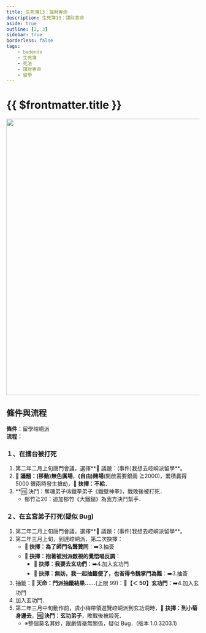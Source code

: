 ```yaml
---
title: 生死簿13：謀財害命
description: 生死簿13：謀財害命
aside: true
outline: [2, 3]
sidebar: true
borderless: false
tags:
    - badends
    - 生死簿
    - 死法
    - 謀財害命
    - 留學
---
```


# {{ $frontmatter.title }}

<img width="720" src="/images/badends/badend14.webp">

## 條件與流程

<b>條件：</b>留學崆峒派<br>
<b>流程：</b><br>

### １、在擂台被打死

1. 第二年二月上旬唐門會議，選擇**📜 議題：(事件)我想去崆峒派留學**。
2. **📜 議題：(移動)無色廣場**，**(自由)賭場**(開啟需要銀兩 ≧2000)，累積贏得 5000 銀兩時發生搶劫，**📖 抉擇：不給**．
3. \*\*🆚 決鬥：奪魂弟子(&鐵拳弟子《鐵壁神拳》，戰敗後被打死．
    - <Girl6Icon>郁竹</Girl6Icon>≧20：追加<Girl6Icon>郁竹</Girl6Icon>《大鐵鎚》為我方決鬥幫手．

### ２、在玄宮弟子打死(疑似 Bug)

1. 第二年二月上旬唐門會議，選擇**📜 議題：(事件)我想去崆峒派留學**。
2. 第二年三月上旬，到達崆峒派，第二次抉擇：
    - **📖 抉擇：為了師門名聲贊同**：➡️3.抽簽
    - **📖 抉擇：抱著被別派敵視的覺悟唱反調**：
        - **📖 抉擇：我要去玄功們**：➡️4.加入玄功門
        - **📖 抉擇：無妨，我一起抽籤便了，也省得令魏掌門為難**：➡️3.抽簽
3. 抽籤：**🎲 天命：門派抽籤結果......**(上限 99)：**🧾【＜ 50】玄功門**：➡️4.加入玄功門
4. 加入玄功門．
5. 第二年三月中旬動作前，<Girl3Icon>虞小梅</Girl3Icon>帶領遊覽崆峒派到玄功洞時，**📖 抉擇：到小菊身邊去**，**🆚 決鬥：玄功弟子**，敗戰後被殺死．
    - ※整個莫名其妙，跟劇情毫無關係，疑似 Bug．(版本 1.0.3203.1)
